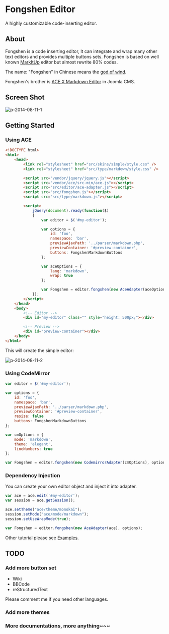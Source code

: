# Fongshen Editor

A highly customizable code-inserting editor.

## About

Fongshen is a code inserting editor, It can integrate and wrap many other text editors and provides multiple buttons sets.
Fongshen is based on well known [MarkItUp](http://markitup.jaysalvat.com/home/) editor but almost rewrite 80% codes.

The name: "Fongshen" in Chinese means the [god of wind](http://en.wikipedia.org/wiki/Fei_Lian).

Fongshen's brother is [ACE X Markdown Editor](https://github.com/asikart/ace-markdown-editor) in Joomla CMS.

## Screen Shot

![p-2014-08-11-1](https://cloud.githubusercontent.com/assets/1639206/3878091/18c71ace-216c-11e4-8b4c-fc67277aa5ff.jpg)

## Getting Started

### Using ACE

``` html
<!DOCTYPE html>
<html>
    <head>
        <link rel="stylesheet" href="src/skins/simple/style.css" />
        <link rel="stylesheet" href="src/type/markdown/style.css" />

        <script src="vendor/jquery/jquery.js"></script>
        <script src="vendor/ace/src-min/ace.js"></script>
        <script src="src/editor/ace-adapter.js"></script>
        <script src="src/fongshen.js"></script>
        <script src="src/type/markdown.js"></script>

        <script>
            jQuery(document).ready(function($)
            {
                var editor = $('#my-editor');

                var options = {
                    id: 'foo',
                    namespace: 'bar',
                    previewAjaxPath: '../parser/markdown.php',
                    previewContainer: '#preview-container',
                    buttons: FongshenMarkdownButtons
                };

                var aceOptions = {
                    lang: 'markdown',
                    wrap: true
                };

                var Fongshen = editor.fongshen(new AceAdapter(aceOptions), options);
            });
        </script>
    </head>
    <body>
        <!-- Editor -->
        <div id="my-editor" class="" style="height: 500px;"></div>

        <!-- Preview -->
        <div id="preview-container"></div>
    </body>
</html>
```

This will create the simple editor:

![p-2014-08-11-2](https://cloud.githubusercontent.com/assets/1639206/3878401/f7a120a8-216e-11e4-8569-33080282551a.jpg)

### Using CodeMirror

``` javascript
var editor = $('#my-editor');

var options = {
    id: 'foo',
    namespace: 'bar',
    previewAjaxPath: '../parser/markdown.php',
    previewContainer: '#preview-container',
    resize: false
    buttons: FongshenMarkdownButtons
};

var cmOptions = {
    mode: 'markdown',
    theme: 'elegant',
    lineNumbers: true
};

var Fongshen = editor.fongshen(new CodemirrorAdapter(cmOptions), options);
```

### Dependency Injection

You can create your own editor object and inject it into adapter.

``` javascript
var ace = ace.edit('#my-editor');
var session = ace.getSession();

ace.setTheme("ace/theme/monokai");
session.setMode("ace/mode/markdown");
session.setUseWrapMode(true);

var Fongshen = editor.fongshen(new AceAdapter(ace), options);
```

Other tutorial please see [Examples](examples).

## TODO

### Add more button set

- Wiki
- BBCode
- reStructuredText

Please comment me if you need other languages.

### Add more themes

### More documentations, more anything~~~


